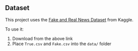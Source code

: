 ##  Dataset

This project uses the [Fake and Real News Dataset](https://www.kaggle.com/datasets/clmentbisaillon/fake-and-real-news-dataset) from Kaggle.

To use it:
1. Download from the above link
2. Place `True.csv` and `Fake.csv` into the `data/` folder
